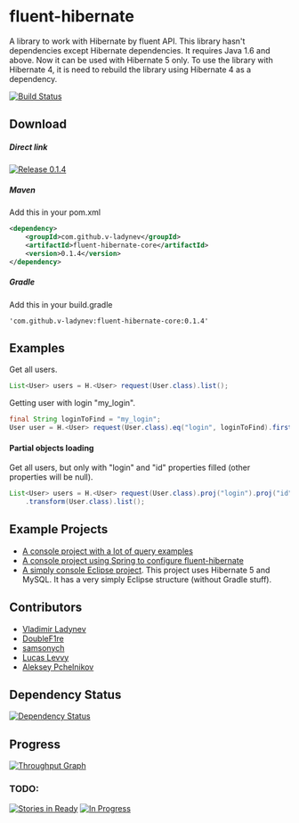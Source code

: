 # fluent-hibernate
A library to work with Hibernate by fluent API. This library hasn't dependencies except Hibernate
dependencies. It requires Java 1.6 and above. Now it can be used with Hibernate 5 only. To use the library with Hibernate 4, it is need to rebuild the library using Hibernate 4 as a dependency.

[![Build Status](https://travis-ci.org/v-ladynev/fluent-hibernate.svg?branch=master)](https://travis-ci.org/v-ladynev/fluent-hibernate)

## Download
##### Direct link
[![Release 0.1.4](https://img.shields.io/badge/release-0.1.4-blue.svg)](https://github.com/v-ladynev/fluent-hibernate/releases/download/0.1.4/fluent-hibernate-core-0.1.4.jar)

##### Maven
Add this in your pom.xml
```XML
<dependency>
	<groupId>com.github.v-ladynev</groupId>
	<artifactId>fluent-hibernate-core</artifactId>
	<version>0.1.4</version>
</dependency>
```

##### Gradle
Add this in your build.gradle
```Gradle
'com.github.v-ladynev:fluent-hibernate-core:0.1.4'
```

## Examples
Get all users.
```Java
List<User> users = H.<User> request(User.class).list();
```
Getting user with login "my_login".
```Java
final String loginToFind = "my_login";
User user = H.<User> request(User.class).eq("login", loginToFind).first();
```
#### Partial objects loading
Get all users, but only with "login" and "id" properties filled (other properties will be null).
```Java
List<User> users = H.<User> request(User.class).proj("login").proj("id")
    .transform(User.class).list();
```
## Example Projects
- [A console project with a lot of query examples](https://github.com/v-ladynev/fluent-hibernate/tree/master/fluent-hibernate-examples/simply-console/)
- [A console project using Spring to configure fluent-hibernate](https://github.com/v-ladynev/fluent-hibernate/tree/master/fluent-hibernate-examples/spring-console/)
- [A simply console Eclipse project](https://github.com/v-ladynev/fluent-hibernate-mysql). This project uses Hibernate 5 and MySQL. It has a very simply Eclipse structure (without Gradle stuff). 

## Contributors

- [Vladimir Ladynev](https://plus.google.com/102177768964957793539/posts)
- [DoubleF1re](https://github.com/DoubleF1re)
- [samsonych](https://github.com/samsonych)
- [Lucas Levvy](https://github.com/Levvy055)
- [Aleksey Pchelnikov](https://github.com/aleksey-pchelnikov)

## Dependency Status
[![Dependency Status](https://www.versioneye.com/user/projects/560424a1f5f2eb0019000933/badge.svg?style=flat)](https://www.versioneye.com/user/projects/560424a1f5f2eb0019000933)

## Progress
[![Throughput Graph](https://graphs.waffle.io/v-ladynev/fluent-hibernate/throughput.svg)](https://waffle.io/v-ladynev/fluent-hibernate/metrics)

### TODO:
[![Stories in Ready](https://badge.waffle.io/v-ladynev/fluent-hibernate.svg?label=ready&title=Ready)](http://waffle.io/v-ladynev/fluent-hibernate)
[![In Progress](https://badge.waffle.io/v-ladynev/fluent-hibernate.svg?label=in%20progress&title=In%20Progress)](http://waffle.io/v-ladynev/fluent-hibernate)
